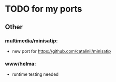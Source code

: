 # TODO for my ports

## Other

### multimedia/minisatip:
- new port for https://github.com/catalinii/minisatip

### www/helma:
- runtime testing needed

